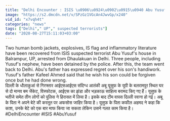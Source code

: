 ```yaml
---
title: "Delhi Encounter : ISIS \u0906\u0924\u0902\u0915\u0940 Abu Yusuf \u0915\u0947 \u092a\u093f\u0924\u093e \u092c\u094b\u0932\u0947-'\u0915\u093e\u0936 \u0909\u0938\u0947 \u092e\u093e\u092b \u0915\u093f\u092f\u093e \u091c\u093e \u0938\u0915\u0924\u093e' \u0935\u0928\u0907\u0902\u0921\u093f\u092f\u093e \u0939\u093f\u0902\u0926\u0940"
image: "https://s2.dmcdn.net/v/SPzGz1VGcAn4JwvGp/x240"
vid_id: "x7vqh4t"
categories: "news"
tags: ["Delhi"," UP"," suspected terrorists"]
date: "2020-08-27T15:11:03+03:00"
---
```

Two human bomb jackets, explosives, IS flag and inflammatory literature have been recovered from ISIS suspected terrorist Abu Yusuf's house in Balrampur, UP, arrested from Dhaulakuan in Delhi. Three people, including Yusuf's nephew, have been detained by the police. After this, the team went back to Delhi. Abu's father has expressed regret over his son's handiwork. Yusuf's father Kafeel Ahmed said that he wish his son could be forgiven once but he had done wrong.    <br>दिल्ली के धौलाकुआं से गिरफ्तार आईएसआईएस संदिग्ध आतंकी अबू यूसुफ के यूपी के बलरामपुर स्थित घर से दो मानव बम जैकेट, विस्फोटक, आईएस का झंडा और भड़काऊ साहित्य बरामद किए गए हैं। यूसुफ के भतीजे समेत तीन लोगों को पुलिस ने हिरासत में लिया है। इसके बाद टीम वापस दिल्ली रवाना हो गई। अबू के पिता ने अपने बेटे की करतूत पर अफसोस जाहिर किया है। यूसुफ के पिता कफील अहमद ने कहा कि काश, उनके बेटे को एक बार माफ किया जा सकता लेकिन उसने गलत काम किया है।    <br>#DelhiEncounter #ISIS #AbuYusuf
